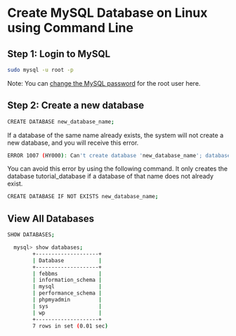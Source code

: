 # Create MySQL Database on Linux using Command Line

## Step 1: Login to MySQL

```bash
sudo mysql -u root -p
```

Note: You can [change the MySQL password](ChangeMySQLPass.md) for the root user here.

## Step 2: Create a new database

```bash
CREATE DATABASE new_database_name;
```

If a database of the same name already exists, the system will not create a new database, and you will receive this error.

```bash
ERROR 1007 (HY000): Can't create database 'new_database_name'; database exists
```

You can avoid this error by using the following command. It only creates the database tutorial_database if a database of that name does not already exist.

```bash
CREATE DATABASE IF NOT EXISTS new_database_name;
```

## View All Databases

```bash
SHOW DATABASES;
```

```bash
  mysql> show databases;
        +--------------------+
        | Database           |
        +--------------------+
        | febbms             |
        | information_schema |
        | mysql              |
        | performance_schema |
        | phpmyadmin         |
        | sys                |
        | wp                 |
        +--------------------+
        7 rows in set (0.01 sec)
```

